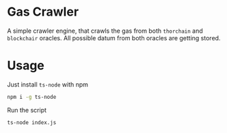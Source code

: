 # Gas Crawler

A simple crawler engine, that crawls the gas from both `thorchain` and `blockchair` oracles. All possible datum from both oracles are getting stored.

# Usage

Just install `ts-node` with npm

```bash
npm i -g ts-node
```

Run the script

```bash
ts-node index.js
```
